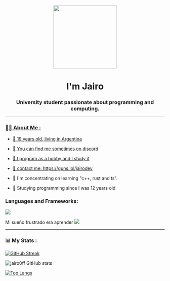 <div id="header" align="center">
    <img src="https://media.discordapp.net/attachments/1295133387916443661/1300306801178447892/images_25.jpeg?ex=67205c93&is=671f0b13&hm=fc37278830d811c79f889c3f652587c83687bc5692f2e3dd44d4a7dca2fb9c83&=&format=webp" width="200" />
  <h1 align="center">I'm Jairo</h1>
  <h3 align="center">University student passionate about programming and computing.
</h3>
</div>

<div id="badges" align="center">
  <a href="https://twitter.com/k4yx0795" target="_blank"
     <img src="https://img.shields.io/twitter/follow/k4yx0795?logo=twitter&style=for-the-badge"
         alt="Twitter Badge" />
  <a/>
  <a href="https://www.youtube.com/@v-sk7658" target="_blank"
     <img src="https://img.shields.io/youtube/channel/subscribers/v-sk7658?logo=youtube&style=for-the-badge"
         alt="Youtube Badge" />
  <a/>
  <a href="https://www.twitch.tv/sk4yx_bv" target="_blank"
     <img src="https://img.shields.io/twitch/status/sk4yx_bv?logo=twitch&style=for-the-badge"
         alt="Twitch Badge" />
</div>

- - -

### 👨‍💻 About Me :

- 👤 19 years old, living in Argentina

- 👤 You can find me sometimes on discord

- 👤 I program as a hobby and I study it

- 👤 contact me: https://guns.lol/jairodev

- 👤 I'm concentrating on learning "c++, rust and ts".

- 👤 Studying programming since I was 12 years old

<div align="left">
    <h3>Languages and Frameworks:</h3>
<div align="left">
<img src="https://skillicons.dev/icons?i=html,css,ts,react,sass,ruby,python,rust,cpp,c,go,powershell,dart,java,django,flask,fastapi,flutter,express,qt,clion,cmake,angular,nestjs,sqlite,nodejs,nextjs,opencv,jest,cypress,docker,bootstrap,jquery,discordjs,atom,mongodb,kotlin,postgresql" />
</div>

Mi sueño frustrado era aprender <img src="https://skillicons.dev/icons?i=assembly" />
-  -  -
    
### 📊 My Stats :

[![GitHub Streak](http://github-readme-streak-stats.herokuapp.com?user=jairo0ff&theme=dark&hide_border=true)](https://git.io/streak-stats)
    
![jairo0ff GitHub stats](https://github-readme-stats.vercel.app/api?username=jairo0ff&show_icons=true&theme=radical)

[![Top Langs](https://github-readme-stats.vercel.app/api/top-langs/?username=jairo0ff&layout=compact)](https://github.com/anuraghazra/github-readme-stats)

